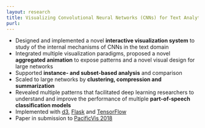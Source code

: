 ```yaml
---
layout: research
title: Visualizing Convolutional Neural Networks (CNNs) for Text Analytics  
purl: 
---
```


* Designed and implemented a novel **interactive visualization system** to study of the internal mechanisms of CNNs in the text domain
* Integrated multiple visualization paradigms, proposed a novel **aggregated animation** to expose patterns and a novel visual design for large networks
* Supported **instance- and subset-based analysis** and comparison
* Scaled to large networks by **clustering, compression and summarization**
* Revealed multiple patterns that facilitated deep learning researchers to understand and improve the performance of multiple **part-of-speech classification models**
* Implemented with [d3](https://d3js.org), [Flask](http://flask.pocoo.org) and [TensorFlow](https://www.tensorflow.org)
* Paper in submission to [PacificVis 2018](http://itolab.is.ocha.ac.jp/pvis2018/)
